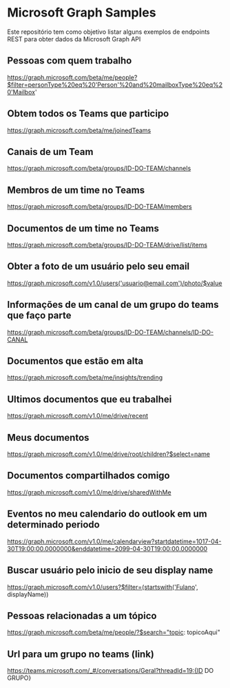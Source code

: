 # Microsoft Graph Samples

Este repositório tem como objetivo listar alguns exemplos de endpoints REST para obter dados da Microsoft Graph API

## Pessoas com quem trabalho
https://graph.microsoft.com/beta/me/people?$filter=personType%20eq%20'Person'%20and%20mailboxType%20eq%20'Mailbox'

## Obtem todos os Teams que participo
https://graph.microsoft.com/beta/me/joinedTeams

## Canais de um Team
https://graph.microsoft.com/beta/groups/ID-DO-TEAM/channels

## Membros de um time no Teams
https://graph.microsoft.com/beta/groups/ID-DO-TEAM/members

## Documentos de um time no Teams
https://graph.microsoft.com/beta/groups/ID-DO-TEAM/drive/list/items

## Obter a foto de um usuário pelo seu email
https://graph.microsoft.com/v1.0/users('usuario@email.com')/photo/$value

## Informações de um canal de um grupo do teams que faço parte
https://graph.microsoft.com/beta/groups/ID-DO-TEAM/channels/ID-DO-CANAL

## Documentos que estão em alta
https://graph.microsoft.com/beta/me/insights/trending

## Ultimos documentos que eu trabalhei
https://graph.microsoft.com/v1.0/me/drive/recent

## Meus documentos
https://graph.microsoft.com/v1.0/me/drive/root/children?$select=name

## Documentos compartilhados comigo
https://graph.microsoft.com/v1.0/me/drive/sharedWithMe

## Eventos no meu calendario do outlook em um determinado periodo
https://graph.microsoft.com/v1.0/me/calendarview?startdatetime=1017-04-30T19:00:00.0000000&enddatetime=2099-04-30T19:00:00.0000000

## Buscar usuário pelo inicio de seu display name
https://graph.microsoft.com/v1.0/users?$filter=(startswith('Fulano', displayName))

## Pessoas relacionadas a um tópico
https://graph.microsoft.com/beta/me/people/?$search="topic: topicoAqui"

## Url para um grupo no teams (link)
https://teams.microsoft.com/_#/conversations/Geral?threadId=19:{ID DO GRUPO}
